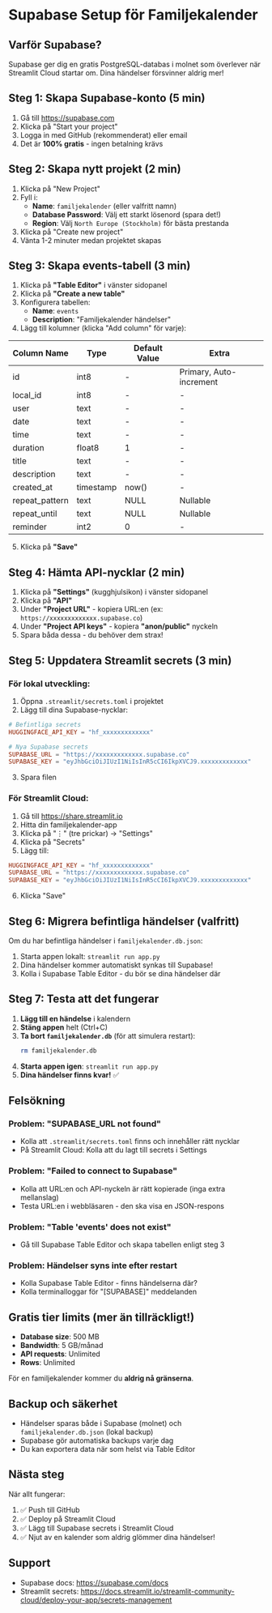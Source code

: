# Supabase Setup för Familjekalender

## Varför Supabase?

Supabase ger dig en gratis PostgreSQL-databas i molnet som överlever när Streamlit Cloud startar om. Dina händelser försvinner aldrig mer!

## Steg 1: Skapa Supabase-konto (5 min)

1. Gå till https://supabase.com
2. Klicka på "Start your project"
3. Logga in med GitHub (rekommenderat) eller email
4. Det är **100% gratis** - ingen betalning krävs

## Steg 2: Skapa nytt projekt (2 min)

1. Klicka på "New Project"
2. Fyll i:
   - **Name**: `familjekalender` (eller valfritt namn)
   - **Database Password**: Välj ett starkt lösenord (spara det!)
   - **Region**: Välj `North Europe (Stockholm)` för bästa prestanda
3. Klicka på "Create new project"
4. Vänta 1-2 minuter medan projektet skapas

## Steg 3: Skapa events-tabell (3 min)

1. Klicka på **"Table Editor"** i vänster sidopanel
2. Klicka på **"Create a new table"**
3. Konfigurera tabellen:
   - **Name**: `events`
   - **Description**: "Familjekalender händelser"
4. Lägg till kolumner (klicka "Add column" för varje):

| Column Name      | Type      | Default Value | Extra                    |
|-----------------|-----------|---------------|--------------------------|
| id              | int8      | -             | Primary, Auto-increment  |
| local_id        | int8      | -             | -                        |
| user            | text      | -             | -                        |
| date            | text      | -             | -                        |
| time            | text      | -             | -                        |
| duration        | float8    | 1             | -                        |
| title           | text      | -             | -                        |
| description     | text      | -             | -                        |
| created_at      | timestamp | now()         | -                        |
| repeat_pattern  | text      | NULL          | Nullable                 |
| repeat_until    | text      | NULL          | Nullable                 |
| reminder        | int2      | 0             | -                        |

5. Klicka på **"Save"**

## Steg 4: Hämta API-nycklar (2 min)

1. Klicka på **"Settings"** (kugghjulsikon) i vänster sidopanel
2. Klicka på **"API"**
3. Under **"Project URL"** - kopiera URL:en (ex: `https://xxxxxxxxxxxxx.supabase.co`)
4. Under **"Project API keys"** - kopiera **"anon/public"** nyckeln
5. Spara båda dessa - du behöver dem strax!

## Steg 5: Uppdatera Streamlit secrets (3 min)

### För lokal utveckling:

1. Öppna `.streamlit/secrets.toml` i projektet
2. Lägg till dina Supabase-nycklar:

```toml
# Befintliga secrets
HUGGINGFACE_API_KEY = "hf_xxxxxxxxxxxxx"

# Nya Supabase secrets
SUPABASE_URL = "https://xxxxxxxxxxxxx.supabase.co"
SUPABASE_KEY = "eyJhbGciOiJIUzI1NiIsInR5cCI6IkpXVCJ9.xxxxxxxxxxxxx"
```

3. Spara filen

### För Streamlit Cloud:

1. Gå till https://share.streamlit.io
2. Hitta din familjekalender-app
3. Klicka på "⋮" (tre prickar) → "Settings"
4. Klicka på "Secrets"
5. Lägg till:

```toml
HUGGINGFACE_API_KEY = "hf_xxxxxxxxxxxxx"
SUPABASE_URL = "https://xxxxxxxxxxxxx.supabase.co"
SUPABASE_KEY = "eyJhbGciOiJIUzI1NiIsInR5cCI6IkpXVCJ9.xxxxxxxxxxxxx"
```

6. Klicka "Save"

## Steg 6: Migrera befintliga händelser (valfritt)

Om du har befintliga händelser i `familjekalender.db.json`:

1. Starta appen lokalt: `streamlit run app.py`
2. Dina händelser kommer automatiskt synkas till Supabase!
3. Kolla i Supabase Table Editor - du bör se dina händelser där

## Steg 7: Testa att det fungerar

1. **Lägg till en händelse** i kalendern
2. **Stäng appen** helt (Ctrl+C)
3. **Ta bort `familjekalender.db`** (för att simulera restart):
   ```bash
   rm familjekalender.db
   ```
4. **Starta appen igen**: `streamlit run app.py`
5. **Dina händelser finns kvar!** ✅

## Felsökning

### Problem: "SUPABASE_URL not found"
- Kolla att `.streamlit/secrets.toml` finns och innehåller rätt nycklar
- På Streamlit Cloud: Kolla att du lagt till secrets i Settings

### Problem: "Failed to connect to Supabase"
- Kolla att URL:en och API-nyckeln är rätt kopierade (inga extra mellanslag)
- Testa URL:en i webbläsaren - den ska visa en JSON-respons

### Problem: "Table 'events' does not exist"
- Gå till Supabase Table Editor och skapa tabellen enligt steg 3

### Problem: Händelser syns inte efter restart
- Kolla Supabase Table Editor - finns händelserna där?
- Kolla terminalloggar för "[SUPABASE]" meddelanden

## Gratis tier limits (mer än tillräckligt!)

- **Database size**: 500 MB
- **Bandwidth**: 5 GB/månad
- **API requests**: Unlimited
- **Rows**: Unlimited

För en familjekalender kommer du **aldrig nå gränserna**.

## Backup och säkerhet

- Händelser sparas både i Supabase (molnet) och `familjekalender.db.json` (lokal backup)
- Supabase gör automatiska backups varje dag
- Du kan exportera data när som helst via Table Editor

## Nästa steg

När allt fungerar:
1. ✅ Push till GitHub
2. ✅ Deploy på Streamlit Cloud
3. ✅ Lägg till Supabase secrets i Streamlit Cloud
4. ✅ Njut av en kalender som aldrig glömmer dina händelser!

## Support

- Supabase docs: https://supabase.com/docs
- Streamlit secrets: https://docs.streamlit.io/streamlit-community-cloud/deploy-your-app/secrets-management
